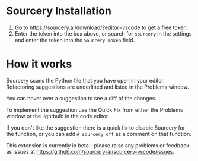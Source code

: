 

# Sourcery Installation

1. Go to https://sourcery.ai/download/?editor=vscode to get a free token.
2. Enter the token into the box above, or search for `sourcery` in the 
   settings and enter the token into the `Sourcery Token` field.



# How it works

Sourcery scans the Python file that you have open in your editor. Refactoring 
suggestions are underlined and listed in the Problems window. 

You can hover over a suggestion to see a diff of the changes.

To implement the suggestion use the Quick Fix from either the Problems window
or the lightbulb in the code editor.

If you don't like the suggestion there is a quick fix to disable Sourcery for
the function, or you can add `# sourcery off` as a comment on that function.

This extension is currently in beta - please raise any problems or feedback as
issues at https://github.com/sourcery-ai/sourcery-vscode/issues.
